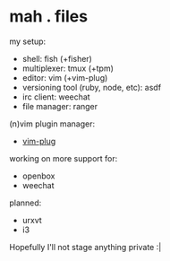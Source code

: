 # mah . files

my setup:  
* shell: fish (+fisher)
* multiplexer: tmux (+tpm)
* editor: vim (+vim-plug)
* versioning tool (ruby, node, etc): asdf
* irc client: weechat
* file manager: ranger

(n)vim plugin manager:  
* [vim-plug](https://github.com/junegunn/vim-plug)

working on more support for:
* openbox
* weechat

planned:  
* urxvt
* i3

Hopefully I'll not stage anything private :|

